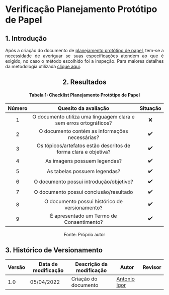 # Verificação Planejamento Protótipo de Papel

## 1. Introdução

<p align='justify'>
  Após a criação do documento de <a href="https://interacao-humano-computador.github.io/2021.2-Prefeitura-Verdelandia/documentos/05-Relato-Resultado-Planejamento-do-Storyboard-Analise-tarefas/PlanejamentoPrototipoPapel/">planejamento protótipo de papel</a>, tem-se a necessidade de averiguar se suas especificações atendem ao que é exigido, no caso o método escolhido foi a inspeção. Para maiores detalhes da metodologia utilizada <a href="INSIRAAQUI">clique aqui</a>.
</p>

<center>

## 2. Resultados

#### Tabela 1: Checklist Planejamento Protótipo de Papel

| Número | Quesito da avaliação | Situação |
| :----: | :------------------: | :------: |
| 1 | O documento utiliza uma linguagem clara e sem erros ortográficos? | ❌ |
| 2 | O documento contém as informações necessárias?                    | ✔️ |
| 3 | Os tópicos/artefatos estão descritos de forma clara e objetiva?   | ✔️ |
| 4 | As imagens possuem legendas?                                      | ✔️ |
| 5 | As tabelas possuem legendas?                                      | ✔️ |
| 6 | O documento possui introdução/objetivo?                           | ✔️ |
| 7 | O documento possui conclusão/resultado                            | ✔️ |
| 8 | O documento possui histórico de versionamento?                    | ✔️ |
| 9 | É apresentado um Termo de Consentimento?                          | ✔️ |

<figcaption>Fonte: Próprio autor</figcaption>

</center>

## 3. Histórico de Versionamento

|Versão|Data de modificação|Descrição da modificação|Autor|Revisor|
|-|-|-|-|-|
|1.0|05/04/2022| Criação do documento | [Antonio Igor](https://github.com/antonioigorcarvalho) |  |